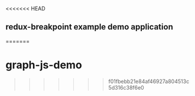 <<<<<<< HEAD
## redux-breakpoint example demo application
=======
# graph-js-demo
>>>>>>> f01fbebb21e84af46927a804513c5d316c38f6e0
